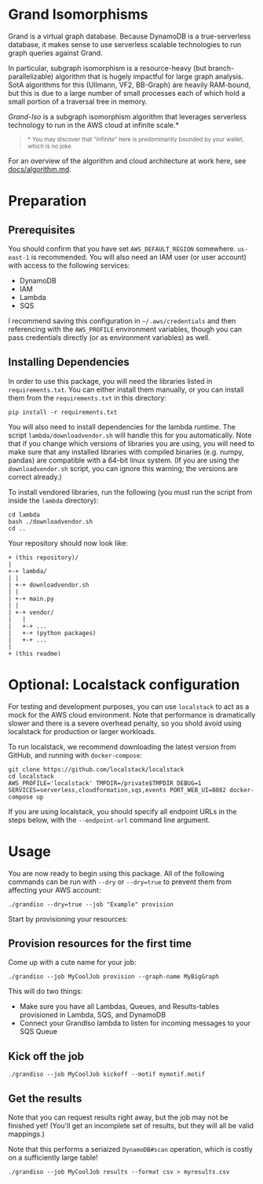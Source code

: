 # Grand Isomorphisms

Grand is a virtual graph database. Because DynamoDB is a true-serverless database, it makes sense to use serverless scalable technologies to run graph queries against Grand.

In particular, subgraph isomorphism is a resource-heavy (but branch-parallelizable) algorithm that is hugely impactful for large graph analysis. SotA algorithms for this (Ullmann, VF2, BB-Graph) are heavily RAM-bound, but this is due to a large number of small processes each of which hold a small portion of a traversal tree in memory.

_Grand-Iso_ is a subgraph isomorphism algorithm that leverages serverless technology to run in the AWS cloud at infinite scale.\*

> <small>\* You may discover that "infinite" here is predominantly bounded by your wallet, which is no joke.</small>

For an overview of the algorithm and cloud architecture at work here, see [docs/algorithm.md](docs/algorithm.md).

# Preparation

## Prerequisites

You should confirm that you have set `AWS_DEFAULT_REGION` somewhere. `us-east-1` is recommended. You will also need an IAM user (or user account) with access to the following services:

-   DynamoDB
-   IAM
-   Lambda
-   SQS

I recommend saving this configuration in `~/.aws/credentials` and then referencing with the `AWS_PROFILE` environment variables, though you can pass credentials directly (or as environment variables) as well.

## Installing Dependencies

In order to use this package, you will need the libraries listed in `requirements.txt`. You can either install them manually, or you can install them from the `requirements.txt` in this directory:

```shell
pip install -r requirements.txt
```

You will also need to install dependencies for the lambda runtime. The script `lambda/downloadvendor.sh` will handle this for you automatically. Note that if you change which versions of libraries you are using, you will need to make sure that any installed libraries with compiled binaries (e.g. numpy, pandas) are compatible with a 64-bit linux system. (If you are using the `downloadvendor.sh` script, you can ignore this warning; the versions are correct already.)

To install vendored libraries, run the following (you must run the script from inside the `lambda` directory):

```shell
cd lambda
bash ./downloadvendor.sh
cd ..
```

Your repository should now look like:

```
+ (this repository)/
|
+-+ lambda/
| |
| +-+ downloadvendor.sh
| |
| +-+ main.py
| |
| +-+ vendor/
|   |
|   +-+ ...
|   +-+ (python packages)
|   +-+ ...
|
+ (this readme)
```

# Optional: Localstack configuration

For testing and development purposes, you can use `localstack` to act as a mock for the AWS cloud environment. Note that performance is dramatically slower and there is a severe overhead penalty, so you shold avoid using localstack for production or larger workloads.

To run localstack, we recommend downloading the latest version from GitHub, and running with `docker-compose`:

```shell
git clone https://github.com/localstack/localstack
cd localstack
AWS_PROFILE='localstack' TMPDIR=/private$TMPDIR DEBUG=1 SERVICES=serverless,cloudformation,sqs,events PORT_WEB_UI=8082 docker-compose up
```

If you are using localstack, you should specify all endpoint URLs in the steps below, with the `--endpoint-url` command line argument.

# Usage

You are now ready to begin using this package. All of the following commands can be run with `--dry` or `--dry=true` to prevent them from affecting your AWS account:

```shell
./grandiso --dry=true --job "Example" provision
```

Start by provisioning your resources:

## Provision resources for the first time

Come up with a cute name for your job:

```shell
./grandiso --job MyCoolJob provision --graph-name MyBigGraph
```

This will do two things:

-   Make sure you have all Lambdas, Queues, and Results-tables provisioned in Lambda, SQS, and DynamoDB
-   Connect your GrandIso lambda to listen for incoming messages to your SQS Queue

## Kick off the job

```shell
./grandiso --job MyCoolJob kickoff --motif mymotif.motif
```

## Get the results

Note that you can request results right away, but the job may not be finished yet! (You'll get an incomplete set of results, but they will all be valid mappings.)

Note that this performs a seriaized `DynamoDB#scan` operation, which is costly on a sufficiently large table!

```shell
./grandiso --job MyCoolJob results --format csv > myresults.csv
```
